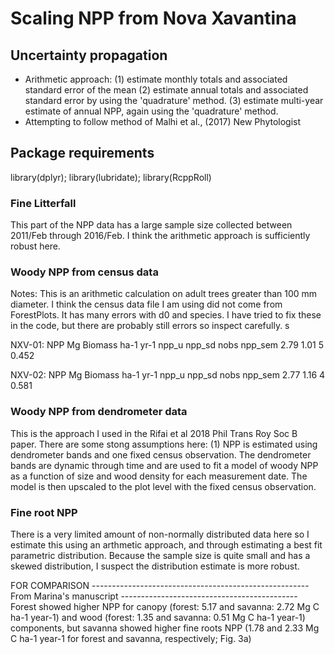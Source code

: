 # Scaling NPP from Nova Xavantina

## Uncertainty propagation 
- Arithmetic approach: 
(1) estimate monthly totals and associated standard error of the mean
(2) estimate annual totals and associated standard error by using the
'quadrature' method.
(3) estimate multi-year estimate of annual NPP, again using the 
'quadrature' method. 
- Attempting to follow method of Malhi et al., (2017) New Phytologist 


## Package requirements
library(dplyr); library(lubridate); library(RcppRoll)

### Fine Litterfall
This part of the NPP data has a large sample size collected between 
2011/Feb through 2016/Feb. I think the arithmetic approach is
sufficiently robust here. 

### Woody NPP from census data
Notes: This is an arithmetic calculation on adult trees greater than 100 mm diameter. I think the census data file I am using did not come from ForestPlots. It has many errors with d0 and species. I have tried to fix these in the code, but there are probably still errors so inspect carefully. s

NXV-01: NPP Mg Biomass ha-1 yr-1
  npp_u npp_sd  nobs npp_sem
  2.79   1.01     5   0.452

NXV-02: NPP Mg Biomass ha-1 yr-1
  npp_u npp_sd  nobs npp_sem
  2.77   1.16     4   0.581


### Woody NPP from dendrometer data
This is the approach I used in the Rifai et al 2018 Phil Trans Roy Soc B paper. There are some stong assumptions here: 
(1) NPP is estimated using dendrometer bands and one fixed census observation. The dendrometer bands are dynamic through time and are used to
fit a model of woody NPP as a function of size and wood density for each measurement date. The model is then upscaled to the plot level with the fixed census observation.


### Fine root NPP 
There is a very limited amount of non-normally distributed data here so I estimate this using an arthmetic approach, and through estimating a best fit parametric distribution. 
Because the sample size is quite small and has a skewed distribution, I suspect the distribution estimate is more robust. 


FOR COMPARISON ------------------------------------------------------
From Marina's manuscript --------------------------------------------
Forest showed higher NPP for canopy (forest: 5.17 and savanna: 2.72 Mg C ha-1 year-1) and wood (forest: 1.35 and savanna: 0.51 Mg C ha-1 year-1) components, but savanna showed higher fine roots NPP (1.78 and 2.33 Mg C ha-1 year-1 for forest and savanna, respectively; Fig. 3a)